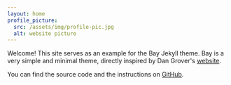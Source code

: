 ```yaml
---
layout: home
profile_picture:
  src: /assets/img/profile-pic.jpg
  alt: website picture
---
```


<p>
  Welcome! This site serves as an example for the Bay Jekyll theme. Bay is a very simple and minimal theme, directly inspired by Dan Grover's <a href="http://dangrover.com">website</a>.
</p>

<p>
  You can find the source code and the instructions on <a href="https://github.com/eliottvincent/bay">GitHub</a>.
</p>






